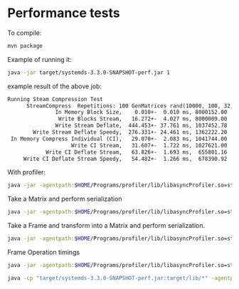 <!--
{% comment %}
Licensed to the Apache Software Foundation (ASF) under one or more
contributor license agreements.  See the NOTICE file distributed with
this work for additional information regarding copyright ownership.
The ASF licenses this file to you under the Apache License, Version 2.0
(the "License"); you may not use this file except in compliance with
the License.  You may obtain a copy of the License at

http://www.apache.org/licenses/LICENSE-2.0

Unless required by applicable law or agreed to in writing, software
distributed under the License is distributed on an "AS IS" BASIS,
WITHOUT WARRANTIES OR CONDITIONS OF ANY KIND, either express or implied.
See the License for the specific language governing permissions and
limitations under the License.
{% end comment %}
-->

# Performance tests

To compile:

```bash
mvn package
```

Example of running it:

```bash
java -jar target/systemds-3.3.0-SNAPSHOT-perf.jar 1
```

example result of the above job:

```txt
Running Steam Compression Test
      StreamCompress  Repetitions: 100 GenMatrices rand(10000, 100, 32, 1.0) Seed: 42
               In Memory Block Size,    0.010+-  0.010 ms, 8000152.00
                Write Blocks Stream,   16.272+-  4.027 ms, 8000009.00
               Write Stream Deflate,  444.453+- 37.761 ms, 1037452.78
        Write Stream Deflate Speedy,  276.331+- 24.461 ms, 1362222.20
 In Memory Compress Individual (CI),   29.070+-  2.083 ms, 1041744.00
                    Write CI Stream,   31.607+-  1.722 ms, 1027621.00
            Write CI Deflate Stream,   63.826+-  1.693 ms,  655801.16
     Write CI Deflate Stream Speedy,   54.482+-  1.266 ms,  678390.92
```

With profiler:

```bash
java -jar -agentpath:$HOME/Programs/profiler/lib/libasyncProfiler.so=start,event=cpu,file=temp/log.html target/systemds-3.3.0-SNAPSHOT-perf.jar 12 10000 100 4 1.0 16 1000 -1
```

Take a Matrix and perform serialization

```bash 
java -jar -agentpath:$HOME/Programs/profiler/lib/libasyncProfiler.so=start,event=cpu,file=temp/log.html target/systemds-3.3.0-SNAPSHOT-perf.jar 13 16 100 "temp/test.csv" -1
```

Take a Frame and transform into a Matrix and perform serialization.

```bash 
java -jar -agentpath:$HOME/Programs/profiler/lib/libasyncProfiler.so=start,event=cpu,file=temp/log.html target/systemds-3.3.0-SNAPSHOT-perf.jar 14 16 1000 "src/test/resources/datasets/titanic/titanic.csv" "src/test/resources/datasets/titanic/tfspec.json" -1
```

Frame Operation timings

```bash
java -jar -agentpath:$HOME/Programs/profiler/lib/libasyncProfiler.so=start,event=cpu,file=temp/log.html target/systemds-3.3.0-SNAPSHOT-perf.jar 15 16 10 "src/test/resources/datasets/titanic/titanic.csv" "src/test/resources/datasets/titanic/tfspec.json"
```




```bash
java -cp "target/systemds-3.3.0-SNAPSHOT-perf.jar:target/lib/*" -agentpath:$HOME/Programs/profiler/lib/libasyncProfiler.so=start,event=cpu,file=temp/log.html  org.apache.sysds.performance.Main 1005
```